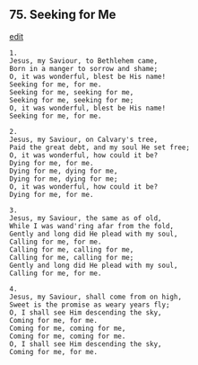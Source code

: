
## 75.  Seeking for Me
[edit](https://docs.google.com/document/d/1YL4cg5oCo_KkdqLwyjW%2Dk8nr6uEzAqRK/edit?mode=html)



    1.
    Jesus, my Saviour, to Bethlehem came,
    Born in a manger to sorrow and shame;
    O, it was wonderful, blest be His name!
    Seeking for me, for me.
    Seeking for me, seeking for me,
    Seeking for me, seeking for me;
    O, it was wonderful, blest be His name!
    Seeking for me, for me.

    2.
    Jesus, my Saviour, on Calvary's tree,
    Paid the great debt, and my soul He set free;
    O, it was wonderful, how could it be?
    Dying for me, for me.
    Dying for me, dying for me,
    Dying for me, dying for me;
    O, it was wonderful, how could it be?
    Dying for me, for me.

    3.
    Jesus, my Saviour, the same as of old,
    While I was wand'ring afar from the fold,
    Gently and long did He plead with my soul,
    Calling for me, for me. 
    Calling for me, calling for me,
    Calling for me, calling for me;
    Gently and long did He plead with my soul,
    Calling for me, for me.

    4.
    Jesus, my Saviour, shall come from on high,
    Sweet is the promise as weary years fly;
    O, I shall see Him descending the sky,
    Coming for me, for me.
    Coming for me, coming for me,
    Coming for me, coming for me.
    O, I shall see Him descending the sky,
    Coming for me, for me.

